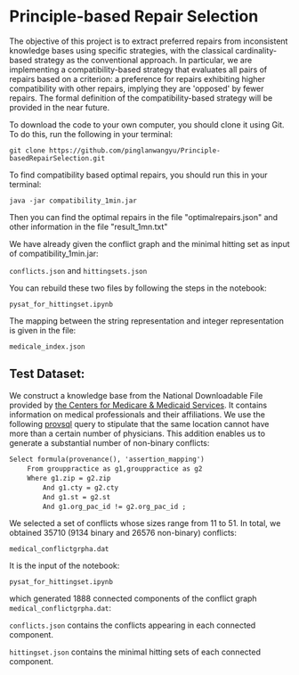 # Principle-based Repair Selection

The objective of this project is to extract preferred repairs from inconsistent knowledge bases using specific strategies, with the classical cardinality-based strategy as the conventional approach. In particular, we are implementing a compatibility-based strategy that evaluates all pairs of repairs based on a criterion: a preference for repairs exhibiting higher compatibility with other repairs, implying they are 'opposed' by fewer repairs. The formal definition of the compatibility-based strategy will be provided in the near future.

To download the code to your own computer, you should clone it using Git.  
To do this, run the following in your terminal:

    git clone https://github.com/pinglanwangyu/Principle-basedRepairSelection.git

To find compatibility based optimal repairs, you should run this in your terminal:
    
    java -jar compatibility_1min.jar

Then you can find the optimal repairs in the file "optimalrepairs.json" and other information in the file "result_1mn.txt"

We have already given the conflict graph and the minimal hitting set as input of compatibility_1min.jar:  
    
`conflicts.json` and `hittingsets.json`

You can rebuild these two files by following the steps in the notebook:
 
`pysat_for_hittingset.ipynb`
     
The mapping between the string representation and integer representation is given in the file:

`medicale_index.json`
    
## Test Dataset:

We construct a knowledge base from the
National Downloadable File provided by [the Centers for Medicare & Medicaid Services](https://data.cms.gov/provider-data). It contains information on
medical professionals and their affiliations. We use the following [provsql](https://github.com/PierreSenellart/provsql.git) query to stipulate
that the same location cannot have more than a certain number of physicians. This addition enables us to generate a substantial
number of non-binary conflicts:

`Select formula(provenance(), 'assertion_mapping')`  
&emsp;&emsp;    `From grouppractice as g1,grouppractice as g2`   
&emsp;&emsp;    `Where g1.zip = g2.zip`   
&emsp;&emsp;&emsp;&emsp;         `And g1.cty = g2.cty`   
&emsp;&emsp;&emsp;&emsp;         `And g1.st = g2.st`    
&emsp;&emsp;&emsp;&emsp;         `And g1.org_pac_id != g2.org_pac_id ;`    


We selected a set of conflicts whose sizes range from 11 to 51. In total, we obtained 35710 (9134 binary and 26576 non-binary) conflicts:

`medical_conflictgrpha.dat`

It is the input of the notebook:

`pysat_for_hittingset.ipynb`
    
which generated 1888 connected components of the conflict graph `medical_conflictgrpha.dat`:  

`conflicts.json` contains the conflicts appearing in each connected component.

`hittingset.json` contains the minimal hitting sets of each connected component.
 
